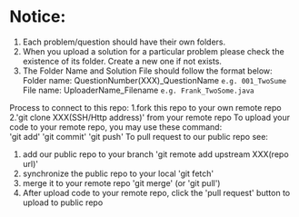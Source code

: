 # Notice:
1. Each problem/question should have their own folders.
2. When you upload a solution for a particular problem please check the existence of its folder. Create a new one if not exists.
3. The Folder Name and Solution File should follow the format below:
Folder name: QuestionNumber(XXX)_QuestionName   `e.g. 001_TwoSume`   
File name: UploaderName_Filename        `e.g. Frank_TwoSome.java`

Process to connect to this repo:
1.fork this repo to your own remote repo
2.'git clone XXX(SSH/Http address)' from your remote repo
To upload your code to your remote repo, you may use these command:  
'git add'
'git commit'
'git push'
To pull request to our public repo see:
1. add our public repo to your branch 'git remote add upstream XXX(repo url)'
2. synchronize the public repo to your local 'git fetch'
3. merge it to your remote repo 'git merge'  (or 'git pull')
4. After upload code to your remote repo, click the 'pull request' button to upload to public repo
